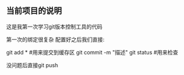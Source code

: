 ## 当前项目的说明

这是我第一次学习git版本控制工具的代码

第一次的绑定很复杂  配置好之后我们直接:

git add * #用来提交到缓存区
git commit -m "描述"
git status #用来检查

没问题后直接git push
